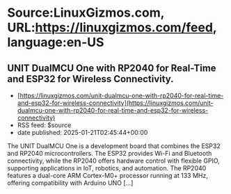 # Source:LinuxGizmos.com, URL:https://linuxgizmos.com/feed, language:en-US

## UNIT DualMCU One with RP2040 for Real-Time and ESP32 for Wireless Connectivity.
 - [https://linuxgizmos.com/unit-dualmcu-one-with-rp2040-for-real-time-and-esp32-for-wireless-connectivity](https://linuxgizmos.com/unit-dualmcu-one-with-rp2040-for-real-time-and-esp32-for-wireless-connectivity)
 - RSS feed: $source
 - date published: 2025-01-21T02:45:44+00:00

The UNIT DualMCU One is a development board that combines the ESP32 and RP2040 microcontrollers. The ESP32 provides Wi-Fi and Bluetooth connectivity, while the RP2040 offers hardware control with flexible GPIO, supporting applications in IoT, robotics, and automation. The RP2040 features a dual-core ARM Cortex-M0+ processor running at 133 MHz, offering compatibility with Arduino UNO [&#8230;]

